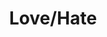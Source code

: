 ---
pid: ch611
title: Love/Hate
location_transcription: 
coordinates: "[-75.164027429782, 39.953036856378]"
zipcode: '19131'
gen_neighborhood: West Philadelphia
neighborhood: Wynnefield
outside_phl: 
age: '19'
age_range: 13-19
instagram: 
image_file_name: ch_611.jpg
proposal_transcription: I would say the drama mask symbol would be a appropriate symbol
  for Philly because where there is love there is hate.
topic: Love
topic_summary: 0, 0
type: Other No Form
keywords_other: 
credit: Moore
image_labels: 
twitter: 
facebook: 
permalink: "/monuments/ch611/"
layout: item-page
---